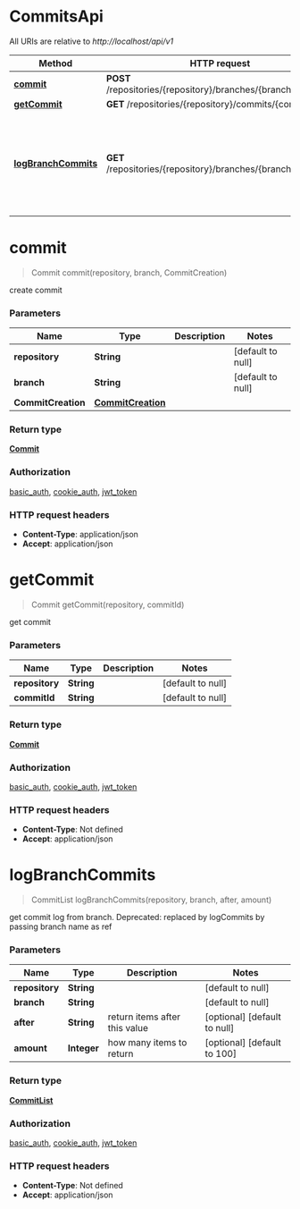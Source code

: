 # CommitsApi

All URIs are relative to *http://localhost/api/v1*

Method | HTTP request | Description
------------- | ------------- | -------------
[**commit**](CommitsApi.md#commit) | **POST** /repositories/{repository}/branches/{branch}/commits | create commit
[**getCommit**](CommitsApi.md#getCommit) | **GET** /repositories/{repository}/commits/{commitId} | get commit
[**logBranchCommits**](CommitsApi.md#logBranchCommits) | **GET** /repositories/{repository}/branches/{branch}/commits | get commit log from branch. Deprecated: replaced by logCommits by passing branch name as ref 


<a name="commit"></a>
# **commit**
> Commit commit(repository, branch, CommitCreation)

create commit

### Parameters

Name | Type | Description  | Notes
------------- | ------------- | ------------- | -------------
 **repository** | **String**|  | [default to null]
 **branch** | **String**|  | [default to null]
 **CommitCreation** | [**CommitCreation**](../Models/CommitCreation.md)|  |

### Return type

[**Commit**](../Models/Commit.md)

### Authorization

[basic_auth](../README.md#basic_auth), [cookie_auth](../README.md#cookie_auth), [jwt_token](../README.md#jwt_token)

### HTTP request headers

- **Content-Type**: application/json
- **Accept**: application/json

<a name="getCommit"></a>
# **getCommit**
> Commit getCommit(repository, commitId)

get commit

### Parameters

Name | Type | Description  | Notes
------------- | ------------- | ------------- | -------------
 **repository** | **String**|  | [default to null]
 **commitId** | **String**|  | [default to null]

### Return type

[**Commit**](../Models/Commit.md)

### Authorization

[basic_auth](../README.md#basic_auth), [cookie_auth](../README.md#cookie_auth), [jwt_token](../README.md#jwt_token)

### HTTP request headers

- **Content-Type**: Not defined
- **Accept**: application/json

<a name="logBranchCommits"></a>
# **logBranchCommits**
> CommitList logBranchCommits(repository, branch, after, amount)

get commit log from branch. Deprecated: replaced by logCommits by passing branch name as ref 

### Parameters

Name | Type | Description  | Notes
------------- | ------------- | ------------- | -------------
 **repository** | **String**|  | [default to null]
 **branch** | **String**|  | [default to null]
 **after** | **String**| return items after this value | [optional] [default to null]
 **amount** | **Integer**| how many items to return | [optional] [default to 100]

### Return type

[**CommitList**](../Models/CommitList.md)

### Authorization

[basic_auth](../README.md#basic_auth), [cookie_auth](../README.md#cookie_auth), [jwt_token](../README.md#jwt_token)

### HTTP request headers

- **Content-Type**: Not defined
- **Accept**: application/json

